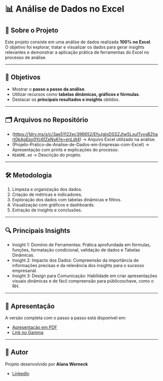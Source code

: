 # 📊 Análise de Dados no Excel

## 📌 Sobre o Projeto
Este projeto consiste em uma análise de dados realizada **100% no Excel**.  
O objetivo foi explorar, tratar e visualizar os dados para gerar insights relevantes e demonstrar a aplicação prática de ferramentas do Excel no processo de análise.

---

## 🎯 Objetivos
- Mostrar o **passo a passo da análise**.  
- Utilizar recursos como **tabelas dinâmicas, gráficos e fórmulas**.  
- Destacar os **principais resultados e insights** obtidos.  

---

## 🗂️ Arquivos no Repositório
- (https://1drv.ms/x/c/3ae51122ec396652/EfyJgIoDSSZJtw5LxulTyvsBZhart0kAgEpy0Yc6fZeNvA?e=enLdt4) → Arquivo Excel utilizado na análise.  
- (Projeto-Pratico-de-Analise-de-Dados-em-Empresas-com-Excel) → Apresentação com prints e explicações do processo.  
- `README.md` → Descrição do projeto.  

---

## 🛠️ Metodologia
1. Limpeza e organização dos dados.  
2. Criação de métricas e indicadores.  
3. Exploração dos dados com tabelas dinâmicas e filtros.  
4. Visualização com gráficos e dashboards.  
5. Extração de insights e conclusões.  

---

## 🔍 Principais Insights
- Insight 1: Domínio de Ferramentas: Prática aprofundada em fórmulas, funções, formatação condicional, validação de dados e Tabelas Dinâmicas.
- Insight 2: Impacto dos Dados: Compreensão da importância de informações precisas e da relevância dos insights para o sucesso empresarial.
- Insight 3: Design para Comunicação: Habilidade em criar apresentações visuais dinâmicas e de fácil compreensão para públicoschave, como o RH.


---

## 📑 Apresentação
A versão completa com o passo a passo está disponível em:  
- [Apresentação em PDF](file:///C:/Users/alana/Downloads/Projeto-Pratico-de-Analise-de-Dados-em-Empresas-com-Excel.pdf)  
- [Link no Gamma](https://projeto-pratico-de-anali-8zbbczq.gamma.site/)  

---

## 👤 Autor
Projeto desenvolvido por **Alana Werneck**  
- [LinkedIn](https://www.linkedin.com/in/alana-werneck-5a317b201/)  
